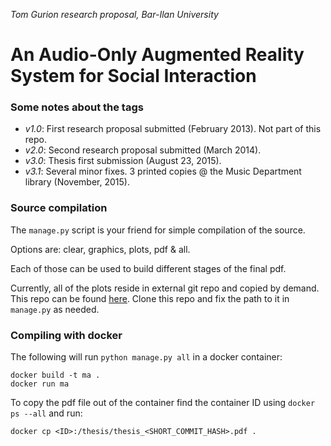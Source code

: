 *Tom Gurion research proposal, Bar-Ilan University*

# An Audio-Only Augmented Reality System for Social Interaction

### Some notes about the tags

- *v1.0*: First research proposal submitted (February 2013). Not part of this repo.
- *v2.0*: Second research proposal submitted (March 2014).
- *v3.0*: Thesis first submission (August 23, 2015).
- *v3.1*: Several minor fixes. 3 printed copies @ the Music Department library (November, 2015).

### Source compilation

The ``manage.py`` script is your friend for simple compilation of the source.

Options are: clear, graphics, plots, pdf & all.

Each of those can be used to build different stages of the final pdf.

Currently, all of the plots reside in external git repo and copied by demand.
This repo can be found [here](https://github.com/Nagasaki45/MA-experiment-analysis).
Clone this repo and fix the path to it in ``manage.py`` as needed.

### Compiling with docker

The following will run ``python manage.py all`` in a docker container:

	docker build -t ma .
	docker run ma

To copy the pdf file out of the container find the container ID using ``docker ps --all`` and run:

	docker cp <ID>:/thesis/thesis_<SHORT_COMMIT_HASH>.pdf .
